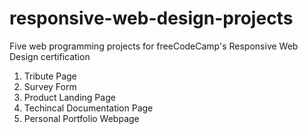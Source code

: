 # responsive-web-design-projects
 Five web programming projects for freeCodeCamp's Responsive Web Design certification

 1. Tribute Page
 2. Survey Form
 3. Product Landing Page
 4. Techincal Documentation Page
 5. Personal Portfolio Webpage


